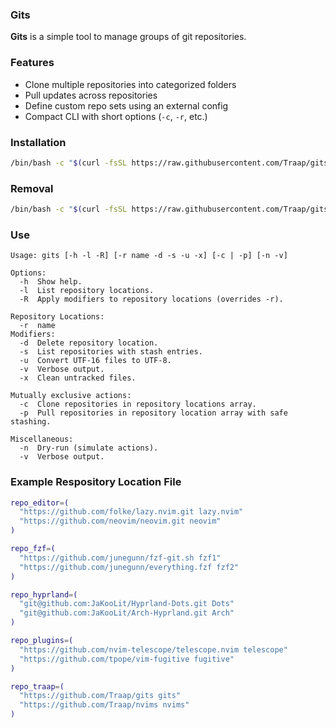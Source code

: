 ### Gits

**Gits** is a simple tool to manage groups of git repositories.

### Features
- Clone multiple repositories into categorized folders
- Pull updates across repositories
- Define custom repo sets using an external config
- Compact CLI with short options (`-c`, `-r`, etc.)

### Installation
```bash
/bin/bash -c "$(curl -fsSL https://raw.githubusercontent.com/Traap/gits/master/install.sh)"
```

### Removal
```bash
/bin/bash -c "$(curl -fsSL https://raw.githubusercontent.com/Traap/gits/master/uninstall.sh)"
```

### Use
```console
Usage: gits [-h -l -R] [-r name -d -s -u -x] [-c | -p] [-n -v]

Options:
  -h  Show help.
  -l  List repository locations.
  -R  Apply modifiers to repository locations (overrides -r).

Repository Locations:
  -r  name
Modifiers:
  -d  Delete repository location.
  -s  List repositories with stash entries.
  -u  Convert UTF-16 files to UTF-8.
  -v  Verbose output.
  -x  Clean untracked files.

Mutually exclusive actions:
  -c  Clone repositories in repository locations array.
  -p  Pull repositories in repository location array with safe stashing.

Miscellaneous:
  -n  Dry-run (simulate actions).
  -v  Verbose output.
```

### Example Respository Location File
```bash
repo_editor=(
  "https://github.com/folke/lazy.nvim.git lazy.nvim"
  "https://github.com/neovim/neovim.git neovim"
)

repo_fzf=(
  "https://github.com/junegunn/fzf-git.sh fzf1"
  "https://github.com/junegunn/everything.fzf fzf2"
)

repo_hyprland=(
  "git@github.com:JaKooLit/Hyprland-Dots.git Dots"
  "git@github.com:JaKooLit/Arch-Hyprland.git Arch"
)

repo_plugins=(
  "https://github.com/nvim-telescope/telescope.nvim telescope"
  "https://github.com/tpope/vim-fugitive fugitive"
)

repo_traap=(
  "https://github.com/Traap/gits gits"
  "https://github.com/Traap/nvims nvims"
)
```

